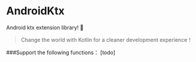# AndroidKtx
Android ktx extension library!  🎯

>Change the world with Kotlin for a cleaner development experience！

###Support the following functions： [todo]